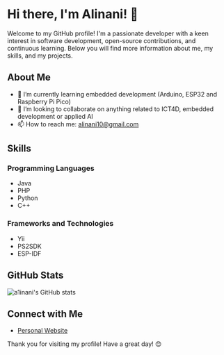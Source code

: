 # Hi there, I'm Alinani! 👋

Welcome to my GitHub profile! I'm a passionate developer with a keen interest in software development, open-source contributions, and continuous learning. Below you will find more information about me, my skills, and my projects.

## About Me

- 🌱 I’m currently learning embedded development (Arduino, ESP32 and Raspberry Pi Pico)
- 👯 I’m looking to collaborate on anything related to ICT4D, embedded development or applied AI
- 📫 How to reach me: alinani10@gmail.com 

## Skills

### Programming Languages
- Java
- PHP
- Python
- C++

### Frameworks and Technologies
- Yii
- PS2SDK
- ESP-IDF

## GitHub Stats

![a1inani's GitHub stats](https://github-readme-stats.vercel.app/api?username=a1inani&show_icons=true&theme=radical)

## Connect with Me

- [Personal Website](https://a1inani.github.io)

Thank you for visiting my profile! Have a great day! 😊

